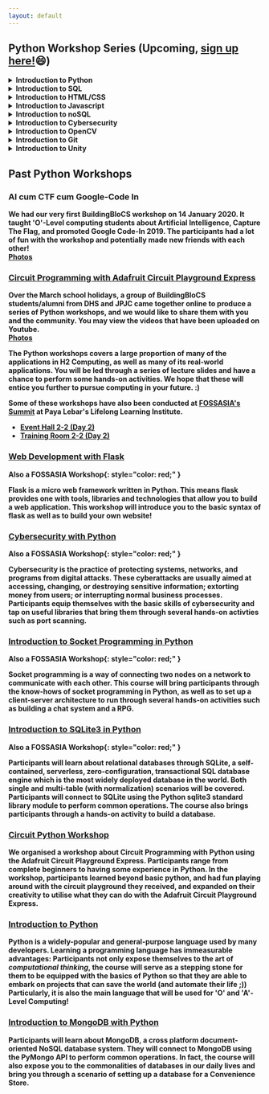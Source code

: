 ```yaml
---
layout: default
---
```


## Python Workshop Series (Upcoming, [**sign up here!**](https://forms.gle/wdzqCbVki58rj7da9)😄) 

<details>
<summary><strong>Introduction to Python</strong></summary>

</details>

<details>
<summary><strong>Introduction to SQL</strong></summary>
Databases are an important part of 
Get participants to understand the basics of sql 
- normalized databases
- sql technologies
</details>

<details><summary><strong>Introduction to HTML/CSS</h3><strong></details>

<details>
<summary><strong>Introduction to Javascript</strong></summary>
JavaScript is an extremely popular programming language used primarily by Web 
browsers to create a dynamic and interactive experience for the user. 
Most of the functions and applications that make the Internet 
indispensable to modern life are coded in some form of JavaScript. 
At the end of the course, participants will be able to create a simple discord bot
that tells you the time using nodejs and learn to host it online for free!
</details>

<details>
<summary><strong>Introduction to noSQL</strong></summary>

</details>

<details>
<summary><strong>Introduction to Cybersecurity</strong></summary>

</details>

<details>
<summary><strong>Introduction to OpenCV</strong></summary><br>
<img src="https://user-images.githubusercontent.com/47784720/80275797-349dab80-8716-11ea-8b11-ce656342ae73.png" alt="EdgeDunmanHigh" width="600"/><br>
<strong>Part 1</strong><br>
Open CV is a powerful library used to analyse images and videos! Equip 
youselves with the knowledge about the various Open CV features. In Part 1,
we will be introducing the fundamentals of opencv, starting with Trackbars and
Histograms (both static and video analysis)
<br>
<strong>Part 2</strong>
<br>
In Part 2, We will be learning how to make use of the slider trackbars to isolate
certain colors of an image. We will also explore the math behind Canny Edge 
Detection. Participants will also get to embark on a future project!
</details>


<details>
<summary><strong>Introduction to Git</strong></summary>
Originally created by the founder of Linux, Git is a powerful tool to manage computing projects. In this course, participants will understand what Git is and how it is different from GitHub, what programmers can use Git for, learn to perform basic CRUD operations (commit, pull etc) using GitHub Desktop, perform simple collaborative operations (merge, forking), explain the use of pull requests -> working on public open source projects
</details>


<details>
<summary><strong>Introduction to Unity</strong></summary>
Participants will be introduced to the the Game Loop, 2D Space, Collision detection, and make a simple game involving moving the player character (Collide into the blocks ASAP?)
</details>


## Past Python Workshops
### AI cum CTF cum Google-Code In
We had our very first BuildingBloCS workshop on 14 January 2020. It taught 'O'-Level computing students about Artificial Intelligence, Capture The Flag, and promoted Google Code-In 2019. The participants had a lot of fun with the workshop and potentially made new friends with each other! <br>
<a class="btn" href="https://photos.app.goo.gl/ToVkPLV3zoNLuNqy8">Photos</a>

### [Circuit Programming with Adafruit Circuit Playground Express](https://youtu.be/DsDeCd6VNj0)
Over the March school holidays, a group of BuildingBloCS students/alumni from DHS and JPJC came together online to produce a series of Python workshops, and we would like to share them with you and the community. You may view the videos that have been uploaded on Youtube.<br>
<a class="btn" href="https://photos.app.goo.gl/HWpBV3mRVwjM55ez5">Photos</a>

The Python workshops covers a large proportion of many of the applications in H2 Computing, as well as many of its real-world applications. You will be led through a series of lecture slides and have a chance to perform some hands-on activities. We hope that these will entice you further to pursue computing in your future. :)

Some of these workshops have also been conducted at [FOSSASIA's Summit](https://summit.fossasia.org/) at Paya Lebar's Lifelong Learning Institute.
* [Event Hall 2-2 (Day 2)](https://youtu.be/7eAAivicPmk)
* [Training Room 2-2 (Day 2)](https://youtu.be/CMJZ6SZIaRs)

### [Web Development with Flask](https://youtu.be/074b8o15Vnc)

**Also a FOSSASIA Workshop**{: style="color: red;" }

Flask is a micro web framework written in Python. This means flask provides one with tools, libraries and technologies that allow you to build a web application. This workshop will introduce you to the basic syntax of flask as well as to build your own website!

### [Cybersecurity with Python](https://youtu.be/P5ti4jgk7eQ)

**Also a FOSSASIA Workshop**{: style="color: red;" }

Cybersecurity is the practice of protecting systems, networks, and programs from digital attacks. These cyberattacks are usually aimed at accessing, changing, or destroying sensitive information; extorting money from users; or interrupting normal business processes. Participants equip themselves with the basic skills of cybersecurity and tap on useful libraries that bring them through several hands-on activties such as port scanning.

### [Introduction to Socket Programming in Python](https://youtu.be/T248IPVosR4)

**Also a FOSSASIA Workshop**{: style="color: red;" }

Socket programming is a way of connecting two nodes on a network to communicate with each other. This course will bring participants through the know-hows of socket programming in Python, as well as to set up a client-server architecture to run through several hands-on activities such as building a chat system and a RPG.

### [Introduction to SQLite3 in Python]()

**Also a FOSSASIA Workshop**{: style="color: red;" }

Participants will learn about relational databases through SQLite, a self-contained, serverless, zero-configuration, transactional SQL database engine which is the most widely deployed database in the world. Both single and multi-table (with normalization) scenarios will be covered. Participants will connect to SQLite using the Python sqlite3 standard library module to perform common operations. The course also brings participants through a hands-on activity to build a database.

### [Circuit Python Workshop](https://youtu.be/DsDeCd6VNj0)
We organised a workshop about Circuit Programming with Python using the Adafruit Circuit Playground Express. Participants range from complete beginners to having some experience in Python. In the workshop, participants learned beyond basic python, and had fun playing around with the circuit playground they received, and expanded on their creativity to utilise what they can do with the Adafruit Circuit Playground Express.

### [Introduction to Python](https://youtu.be/Ms0BERdaIeI) 
Python is a widely-popular and general-purpose language used by many developers. Learning a programming language has immeasurable advantages: Participants not only expose themselves to the art of _computational thinking_, the course will serve as a stepping stone for them to be equipped with the basics of Python so that they are able to embark on projects that can save the world (and automate their life ;)) Particularly, it is also the main language that will be used for 'O' and 'A'-Level Computing!

### [Introduction to MongoDB with Python](https://youtu.be/Gs3zYwtDXEw)
Participants will learn about MongoDB, a cross platform document-oriented NoSQL database system. They will connect to MongoDB using the PyMongo API to perform common operations. In fact, the course will also expose you to the commonalities of databases in our daily lives and bring you through a scenario of setting up a database for a Convenience Store.

